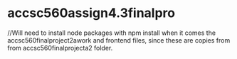 # accsc560assign4.3finalpro

//Will need to install node packages with npm install when it comes the accsc560finalproject2awork and frontend files, since these are copies from from accsc560finalprojecta2 folder.
